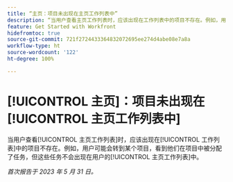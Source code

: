 ```yaml
---
title: “主页：项目未出现在主页工作列表中”
description: “当用户查看主页工作列表时，应该出现在工作列表中的项目不存在。例如，用户可能会转到某个项目，看到他们在项目中被分配了任务，但这些任务不会出现在用户的“主页工作列表”中。”
feature: Get Started with Workfront
hidefromtoc: true
source-git-commit: 721f2724433364832072695ee274d4abe08e7a8a
workflow-type: ht
source-wordcount: '122'
ht-degree: 100%

---
```



# [!UICONTROL 主页]：项目未出现在[!UICONTROL 主页工作列表中]

当用户查看[!UICONTROL 主页工作列表]时，应该出现在[!UICONTROL 工作列表]中的项目不存在。例如，用户可能会转到某个项目，看到他们在项目中被分配了任务，但这些任务不会出现在用户的[!UICONTROL 主页工作列表]中。

_首次报告于 2023 年 5 月 31 日。_

